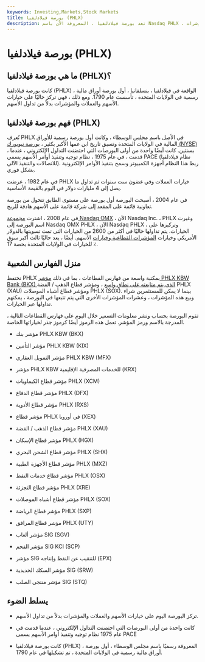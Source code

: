 ```yaml
---
keywords: Investing,Markets,Stock Markets
title: بورصة فيلادلفيا (PHLX)
description: تعد بورصة فيلادلفيا ، المعروفة الآن باسم Nasdaq PHLX ، أقدم بورصة أمريكية ولكنها تركز الآن على خيارات الأسهم والعملات والمؤشرات.
---
```


# بورصة فيلادلفيا (PHLX)
## ما هي بورصة فيلادلفيا (PHLX)؟

كانت بورصة فيلادلفيا (PHLX) ، الواقعة في فيلادلفيا ، بنسلفانيا ، أول بورصة أوراق مالية رسمية في الولايات المتحدة ، تأسست عام 1790. ومع ذلك ، فهي تركز حاليًا على خيارات الأسهم والعملات والمؤشرات بدلاً من تداول الأسهم.

## فهم بورصة فيلادلفيا (PHLX)

تُعرف PHLX في الأصل باسم مجلس الوسطاء ، وكانت أول بورصة رسمية للأوراق المالية في الولايات المتحدة وتسبق تاريخ ابن عمها الأكبر بكثير ، [بورصة نيويورك (NYSE)](/nyse) ، بسنتين. كانت أيضًا واحدة من أولى البورصات التي احتضنت التداول الإلكتروني ، عندما قدمت ، في عام 1975 ، نظام توجيه وتنفيذ أوامر الأسهم يسمى PACE (نظام فيلادلفيا للاتصالات والتنفيذ الآلي). ربط هذا النظام أجهزة الكمبيوتر وسمح بتنفيذ الأوامر الإلكترونية بشكل فوري.

في عام 1982 ، عرضت PHLX خيارات العملات وفي غضون ست سنوات تم تداول ما يصل إلى 4 مليارات دولار في اليوم بالقيمة الأساسية.

في عام 2004 ، أصبحت البورصة أول بورصة على مستوى الطابق تتحول من بورصة تعاونية قائمة على المقعد إلى شركة قائمة على الأسهم هادفة للربح.

في عام 2008 ، اشترت [مجموعة Nasdaq OMX](/nasdaq) ، الآن Nasdaq Inc. ، PHLX وغيرت اسم البورصة إلى Nasdaq OMX PHLX ، الآن Nasdaq PHLX ، وتركيزها على الخيارات. يتم تداولها حاليًا في أكثر من 2600 من الخيارات التي تمت تسويتها بالدولار الأمريكي وخيارات [المؤشرات القطاعية وخيارات](/indexoption) الأسهم. أيضًا ، يعد حاليًا ثالث أكبر سوق للخيارات في الولايات المتحدة بحصة 17 ٪.

## منزل الفهارس الشعبية

تحتفظ PHLX بمكتبة واسعة من فهارس القطاعات ، بما في ذلك [مؤشر PHLX KBW Bank (BKX) الذي يتم متابعته على نطاق واسع](/kbw-bank-index) ، ومؤشر قطاع الذهب / الفضة PHLX (XAU) ومؤشر قطاع أشباه الموصلات PHLX (SOX). بينما لا يمكن للمستثمرين شراء وبيع هذه المؤشرات ، وعشرات المؤشرات الأخرى التي يتم تتبعها في البورصة ، يمكنهم تداولها عبر الخيارات.

تقوم البورصة بحساب ونشر معلومات التسعير خلال اليوم على فهارس القطاعات التالية ، المدرجة بالاسم ورمز المؤشر. تعمل هذه الرموز أيضًا كرموز جذر لخياراتها الخاصة.

- مؤشر بنك PHLX KBW (BKX)

- مؤشر التأمين PHLX KBW (KIX)

- مؤشر التمويل العقاري PHLX KBW (MFX)

- مؤشر PHLX KBW للخدمات المصرفية الإقليمية (KRX)

- مؤشر قطاع الكيماويات PHLX (XCM)

- مؤشر قطاع الدفاع PHLX (DFX)

- مؤشر قطاع الأدوية PHLX (RXS)

- مؤشر قطاع PHLX في أوروبا (XEX)

- مؤشر قطاع الذهب / الفضة PHLX (XAU)

- مؤشر قطاع الإسكان PHLX (HGX)

- مؤشر قطاع الشحن البحري PHLX (SHX)

- مؤشر قطاع الأجهزة الطبية PHLX (MXZ)

- مؤشر قطاع خدمات النفط PHLX (OSX)

- مؤشر قطاع التجزئة PHLX (XRE)

- مؤشر قطاع أشباه الموصلات PHLX (SOX)

- مؤشر قطاع الرياضة PHLX (SXP)

- مؤشر قطاع المرافق PHLX (UTY)

- مؤشر ألعاب SIG (SGV)

- مؤشر الفحم SIG KCI (SCP)

- مؤشر SIG للتنقيب عن النفط وإنتاجه (EPX)

- مؤشر السكك الحديدية SIG (SRW)

- مؤشر منتجي الصلب SIG (STQ)

## يسلط الضوء

- تركز البورصة اليوم على خيارات الأسهم والعملات والمؤشرات بدلاً من تداول الأسهم.

- كانت واحدة من أولى البورصات التي احتضنت التداول الإلكتروني ، عندما قدمت في عام 1975 نظام توجيه وتنفيذ أوامر الأسهم يسمى PACE

- كانت بورصة فيلادلفيا (PHLX) ، المعروفة رسميًا باسم مجلس الوسطاء ، أول بورصة أوراق مالية رسمية في الولايات المتحدة ، تم تشكيلها في عام 1790.

